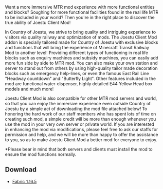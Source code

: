 Want a more immersive MTR mod experience with more functional entities and blocks? Soughing for more functional facilities found in the real life MTR to be included in your world? Then you're in the right place to discover the true ability of Joestu Client Mod!

In Country of Joestu, we strive to bring quality and intriguing experience to visitors via quality railway and optimization of mods. The Joestu Client Mod addon is specially tailored made for Country of Joestu with exclusive blocks and functions that will bring the experience of Minecraft Transit Railway Mod to another level! Providing different types of functioning in real life blocks such as enquiry machines and subsidy machines, you can easily add more fun side by side to MTR mod. You can also make your own station and server to stand out from others by using high-quality tailor made decoration blocks such as emergency help-lines, or even the famous East Rail Line "Headway countdown" and "Butterfly Light". Other features included in the mod are functional water-dispenser, highly detailed E44 Yellow Head box models and much more!

Joestu Client Mod is also compatible for other MTR mod servers and world, so that you can enjoy the immersive experience even outside Country of Joestu by a simple act of downloading the mod file attached below! To honoring the hard work of our staff members who has spent lots of time on creating such mod, a simple credit will be more than enough whenever you use the mod in your very own server or private world. If you are interested in enhancing the mod via modifications, please feel free to ask our staffs for permission and help, and we will be more than happy to offer the assistance to you, so as to make Joestu Client Mod a better mod for everyone to enjoy.

*Please bear in mind that both servers and clients must install the mod to ensure the mod functions normally.

## Download
- [Fabric 1.16.5](https://joban.org/JCM/1.0.0/joestu-client-mod-1.0.0.jar)